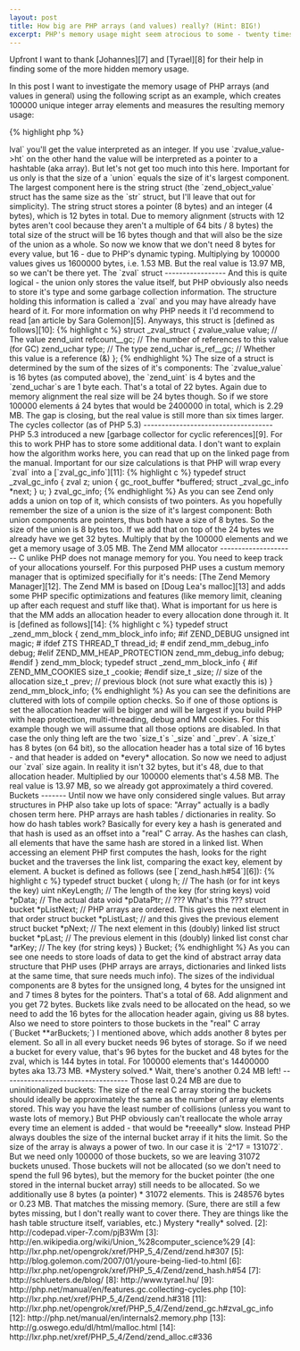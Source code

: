 ```yaml
---
layout: post
title: How big are PHP arrays (and values) really? (Hint: BIG!)
excerpt: PHP's memory usage might seem atrocious to some - twenty times more than the optimum you would have in C. This post tries to explain those numbers and why they are necessary.
---
```

Upfront I want to thank [Johannes][7] and [Tyrael][8] for their help in finding some of the more
hidden memory usage.

In this post I want to investigate the memory usage of PHP arrays (and values in general) using the
following script as an example, which creates 100000 unique integer array elements and measures the
resulting memory usage:

{% highlight php %}
<?php
$startMemory = memory_get_usage();
$array = range(1, 100000);
echo memory_get_usage() - $startMemory, ' bytes';
{% endhighlight %}

How much would you expect it to be? Simple, one integer is 8 bytes (on a 64 bit unix machine and
using the `long` type) and you got 100000 integers, so you obviously will need 800000 bytes.
That's something like 0.76 MBs.

Now try and run the above code. [You can do it online if you want.][2] This gives me
`14649024 bytes`. Yes, you heard right, that's 13.97 MB - eightteen times more than we estimated.

So, where does that extra factor of 18 come from?

Summary
-------

For those who don't want to know the full story, here is a quick summary of the memory usage of
the different components involved:

                                 |  64 bit   | 32 bit
    ---------------------------------------------------
    zval                         |  24 bytes | 16 bytes
    + cyclic GC info             |   8 bytes |  4 bytes
    + allocation header          |  16 bytes |  8 bytes
    ===================================================
    zval (value) total           |  48 bytes | 28 bytes
    ===================================================
    bucket                       |  72 bytes | 36 bytes
    + allocation header          |  16 bytes |  8 bytes
    + pointer                    |   8 bytes |  4 bytes
    ===================================================
    bucket (array element) total |  96 bytes | 48 bytes
    ===================================================
    total total                  | 144 bytes | 76 bytes

The above numbers will vary depending on your operating system, your compiler and your compile
options. E.g. if you compile PHP with debug or with thread-safety, you will get different numbers.
But I think that the above numbers are what you will see on an average 64-bit production build of
PHP 5.3 on Linux.

If you mutiply those 144 bytes by our 100000 elements you get 14400000 bytes, which is 13.73 MB.
That's pretty close to the real number - the rest is mostly pointers for uninitialized buckets, but
that I'll cover later.

Now, if you want to have a more detailed analysis of the values mentioned above, read on :)

The `zvalue_value` union
------------------------

First have a look at how PHP stores values. As you know PHP is a weakly typed language, so it needs
some way to switch between the various types fast. PHP uses a [`union`][3] for this, which is
defined as follows in [`zend.h#307`][4] (comments mine):

{% highlight c %}
typedef union _zvalue_value {
    long lval;                // For integers and booleans
    double dval;              // For floats (doubles)
    struct {                  // For strings
        char *val;            //     consisting of the string itself
        int len;              //     and it's length
    } str;
    HashTable *ht;            // For arrays (hash tables)
    zend_object_value obj;    // For objects
} zvalue_value;
{% endhighlight %}

If you don't know C, that isn't a problem as the code is pretty straightforward: A `union` is a
means to make some value accessible as various types. For example if you do a `zvalue_value->lval`
you'll get the value interpreted as an integer. If you use `zvalue_value->ht` on the other hand the
value will be interpreted as a pointer to a hashtable (aka array).

But let's not get too much into this here. Important for us only is that the size of a `union`
equals the size of it's largest component. The largest component here is the string struct (the
`zend_object_value` struct has the same size as the `str` struct, but I'll leave that out for
simplicity). The string struct stores a pointer (8 bytes) and an integer (4 bytes), which is 12
bytes in total. Due to memory alignment (structs with 12 bytes aren't cool because they aren't a
multiple of 64 bits / 8 bytes) the total size of the struct will be 16 bytes though and that will
also be the size of the union as a whole.

So now we know that we don't need 8 bytes for every value, but 16 - due to PHP's dynamic typing.
Multiplying by 100000 values gives us 1600000 bytes, i.e. 1.53 MB. But the real value is 13.97 MB,
so we can't be there yet.

The `zval` struct
-----------------

And this is quite logical - the union only stores the value itself, but PHP obviously also needs to
store it's type and some garbage collection information. The structure holding this information is
called a `zval` and you may have already have heard of it. For more information on why PHP needs it
I'd recommend to read [an article by Sara Golemon][5]. Anyways, this struct is [defined as
follows][10]:

{% highlight c %}
struct _zval_struct {
    zvalue_value value;     // The value
    zend_uint refcount__gc; // The number of references to this value (for GC)
    zend_uchar type;        // The type
    zend_uchar is_ref__gc;  // Whether this value is a reference (&)
};
{% endhighlight %}

The size of a struct is determined by the sum of the sizes of it's components: The `zvalue_value` is
16 bytes (as computed above), the `zend_uint` is 4 bytes and the `zend_uchar`s are 1 byte each.
That's a total of 22 bytes. Again due to memory alignment the real size will be 24 bytes though.

So if we store 100000 elements á 24 bytes that would be 2400000 in total, which is 2.29 MB. The
gap is closing, but the real value is still more than six times larger.

The cycles collector (as of PHP 5.3)
------------------------------------

PHP 5.3 introduced a new [garbage collector for cyclic references][9]. For this to work PHP has to
store some additional data. I don't want to explain how the algorithm works here, you can read that
up on the linked page from the manual. Important for our size calculations is that PHP will wrap
every `zval` into a [`zval_gc_info`][11]:

{% highlight c %}
typedef struct _zval_gc_info {
    zval z;
    union {
        gc_root_buffer       *buffered;
        struct _zval_gc_info *next;
    } u;
} zval_gc_info;
{% endhighlight %}

As you can see Zend only adds a union on top of it, which consists of two pointers. As you hopefully
remember the size of a union is the size of it's largest component: Both union components are
pointers, thus both have a size of 8 bytes. So the size of the union is 8 bytes too.

If we add that on top of the 24 bytes we already have we get 32 bytes. Multiply that by the 100000
elements and we get a memory usage of 3.05 MB.

The Zend MM allocator
---------------------

C unlike PHP does not manage memory for you. You need to keep track of your allocations yourself.
For this purposed PHP uses a custum memory manager that is optimized specifially for it's needs:
[The Zend Memory Manager][12]. The Zend MM is based on [Doug Lea's malloc][13] and adds some PHP
specific optimizations and features (like memory limit, cleaning up after each request and stuff
like that).

What is important for us here is that the MM adds an allocation header to every allocation done
through it. It is [defined as follows][14]:

{% highlight c %}
typedef struct _zend_mm_block {
    zend_mm_block_info info;
#if ZEND_DEBUG
    unsigned int magic;
# ifdef ZTS
    THREAD_T thread_id;
# endif
    zend_mm_debug_info debug;
#elif ZEND_MM_HEAP_PROTECTION
    zend_mm_debug_info debug;
#endif
} zend_mm_block;

typedef struct _zend_mm_block_info {
#if ZEND_MM_COOKIES
    size_t _cookie;
#endif
    size_t _size; // size of the allocation
    size_t _prev; // previous block (not sure what exactly this is)
} zend_mm_block_info;
{% endhighlight %}

As you can see the definitions are cluttered with lots of compile option checks. So if one of those
options is set the allocation header will be bigger and will be largest if you build PHP with heap
protection, multi-threading, debug and MM cookies.

For this example though we will assume that all those options are disabled. In that case the only
thing left are the two `size_t`s `_size` and `_prev`. A `size_t` has 8 bytes (on 64 bit), so the
allocation header has a total size of 16 bytes - and that header is added on *every* allocation.

So now we need to adjust our `zval` size again. In reality it isn't 32 bytes, but it's 48, due to
that allocation header. Multiplied by our 100000 elements that's 4.58 MB. The real value is 13.97
MB, so we already got approximately a third covered.

Buckets
-------

Until now we have only considered single values. But array structures in PHP also take up lots of
space: "Array" actually is a badly chosen term here. PHP arrays are hash tables / dictionaries in
reality. So how do hash tables work? Basically for every key a hash is generated and that hash is
used as an offset into a "real" C array. As the hashes can clash, all elements that have the same
hash are stored in a linked list. When accessing an element PHP first computes the hash, looks for
the right bucket and the traverses the link list, comparing the exact key, element by element. A
bucket is defined as follows (see [`zend_hash.h#54`][6]):

{% highlight c %}
typedef struct bucket {
    ulong h;                  // The hash (or for int keys the key)
    uint nKeyLength;          // The length of the key (for string keys)
    void *pData;              // The actual data
    void *pDataPtr;           // ??? What's this ???
    struct bucket *pListNext; // PHP arrays are ordered. This gives the next element in that order
    struct bucket *pListLast; // and this gives the previous element
    struct bucket *pNext;     // The next element in this (doubly) linked list
    struct bucket *pLast;     // The previous element in this (doubly) linked list
    const char *arKey;        // The key (for string keys)
} Bucket;
{% endhighlight %}

As you can see one needs to store loads of data to get the kind of abstract array data structure
that PHP uses (PHP arrays are arrays, dictionaries and linked lists at the same time, that sure
needs much info). The sizes of the individual components are 8 bytes for the unsigned long, 4 bytes
for the unsigned int and 7 times 8 bytes for the pointers. That's a total of 68. Add alignment and
you get 72 bytes.

Buckets like zvals need to be allocated on the head, so we need to add the 16 bytes for the
allocation header again, giving us 88 bytes. Also we need to store pointers to those buckets in the
"real" C array (`Bucket **arBuckets;`) I mentioned above, which adds another 8 bytes per element.
So all in all every bucket needs 96 bytes of storage.

So if we need a bucket for every value, that's 96 bytes for the bucket and 48 bytes for the zval,
which is 144 bytes in total. For 100000 elements that's 14400000 bytes aka 13.73 MB.

*Mystery solved.*

Wait, there's another 0.24 MB left!
-----------------------------------

Those last 0.24 MB are due to uninitionalized buckets: The size of the real C array storing the
buckets should ideally be approximately the same as the number of array elements stored. This way
you have the least number of collisions (unless you want to waste lots of memory.) But PHP obviously
can't reallocate the whole array every time an element is added - that would be *reeeally* slow.
Instead PHP always doubles the size of the internal bucket array if it hits the limit. So the size
of the array is always a power of two.

In our case it is `2^17 = 131072`. But we need only 100000 of those buckets, so we are leaving
31072 buckets unused. Those buckets will not be allocated (so we don't need to spend the full 96
bytes), but the memory for the bucket pointer (the one stored in the internal bucket array) still
needs to be allocated. So we additionally use 8 bytes (a pointer) * 31072 elements. This is
248576 bytes or 0.23 MB. That matches the missing memory. (Sure, there are still a few bytes
missing, but I don't really want to cover there. They are things like the hash table structure
itself, variables, etc.)

Mystery *really* solved.

  [2]: http://codepad.viper-7.com/pjB3Wm
  [3]: http://en.wikipedia.org/wiki/Union_%28computer_science%29
  [4]: http://lxr.php.net/opengrok/xref/PHP_5_4/Zend/zend.h#307
  [5]: http://blog.golemon.com/2007/01/youre-being-lied-to.html
  [6]: http://lxr.php.net/opengrok/xref/PHP_5_4/Zend/zend_hash.h#54
  [7]: http://schlueters.de/blog/
  [8]: http://www.tyrael.hu/
  [9]: http://php.net/manual/en/features.gc.collecting-cycles.php
  [10]: http://lxr.php.net/xref/PHP_5_4/Zend/zend.h#318
  [11]: http://lxr.php.net/opengrok/xref/PHP_5_4/Zend/zend_gc.h#zval_gc_info
  [12]: http://php.net/manual/en/internals2.memory.php
  [13]: http://g.oswego.edu/dl/html/malloc.html
  [14]: http://lxr.php.net/xref/PHP_5_4/Zend/zend_alloc.c#336